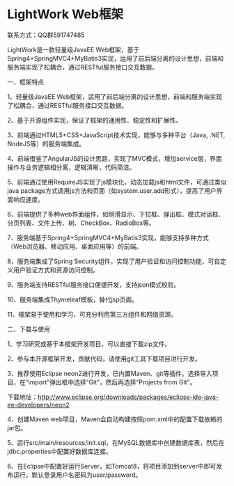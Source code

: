 # LightWork Web框架
联系方式：QQ群591747485

LightWork是一款轻量级JavaEE Web框架，基于Spring4+SpringMVC4+MyBatis3实现，运用了前后端分离的设计思想，前端和服务端实现了松耦合，通过RESTful服务接口交互数据。

一、框架特点

1、轻量级JavaEE Web框架，运用了前后端分离的设计思想，前端和服务端实现了松耦合，通过RESTful服务接口交互数据。

2、基于开源组件实现，保证了框架的通用性、稳定性和扩展性。

3、前端通过HTML5+CSS+JavaScript技术实现，能够与多种平台（Java, .NET, NodeJS等）的服务端集成。

4、前端借鉴了AngularJS的设计思路，实现了MVC模式，增加service层，界面操作与业务逻辑相分离，逻辑清晰，代码简洁。

5、前端通过使用RequireJS实现了js模块化，动态加载js和html文件，可通过类似java package方式调用js方法和页面（如system.user.add形式），提高了用户界面响应速度。

6、前端提供了多种web界面组件，如侧滑显示、下拉框、弹出框、模式对话框、分页列表、文件上传、树、CheckBox、RadioBox等。

7、服务端基于Spring4+SpringMVC4+MyBatis3实现，能够支持多种方式（Web浏览器、移动应用、桌面应用等）的前端。

8、服务端集成了Spring Security组件，实现了用户验证和访问控制功能，可自定义用户验证方式和资源访问控制。

9、服务端支持RESTful服务接口便捷开发，支持json模式校验。

10、服务端集成Thymeleaf模板，替代jsp页面。

11、框架易于使用和学习，可充分利用第三方组件和网络资源。

二、下载与使用

1、学习研究或基于本框架开发项目，可以直接下载zip文件。

2、参与本开源框架开发，贡献代码，请使用git工具下载项目进行开发。

3、推荐使用Eclipse neon2进行开发，已内置Maven、git等插件。选择导入项目，在“import”弹出框中选择“Git”，然后再选择“Projects from Git”。

下载地址：http://www.eclipse.org/downloads/packages/eclipse-ide-java-ee-developers/neon2

4、创建Maven web项目，Maven会自动构建按照pom.xml中的配置下载依赖的jar包。

5、运行src/main/resources/init.sql，在MySQL数据库中创建数据库表，然后在jdbc.properties中配置好数据库连接。

6、在Eclipse中配置好运行Server，如Tomcat8，将项目添加到server中即可发布运行，默认登录用户名密码为user/password。
